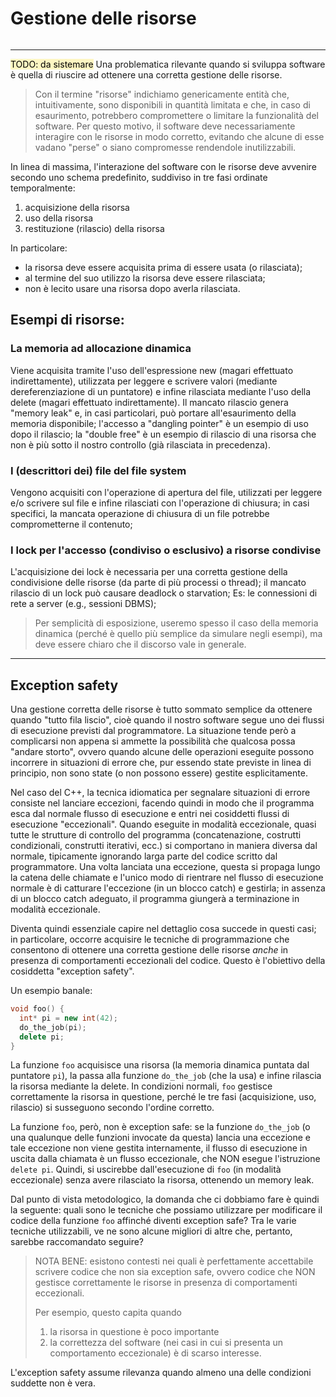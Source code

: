 # Gestione delle risorse
```toc
```
---
<mark style="background: #FFF3A3A6;">TODO: da sistemare</mark>
Una problematica rilevante quando si sviluppa software è quella di riuscire ad ottenere una corretta gestione delle risorse.

> Con il termine "risorse" indichiamo genericamente entità che, intuitivamente, sono disponibili in quantità limitata e che, in caso di esaurimento, potrebbero compromettere o limitare la funzionalità del software. Per questo motivo, il software deve necessariamente interagire con le risorse in modo corretto, evitando che alcune di esse vadano "perse" o siano compromesse rendendole inutilizzabili.

In linea di massima, l'interazione del software con le risorse deve avvenire secondo uno schema predefinito, suddiviso in tre fasi ordinate temporalmente:
1. acquisizione della risorsa
2. uso della risorsa
3. restituzione (rilascio) della risorsa

In particolare:
* la risorsa deve essere acquisita prima di essere usata (o rilasciata);
* al termine del suo utilizzo la risorsa deve essere rilasciata;
* non è lecito usare una risorsa dopo averla rilasciata.

## Esempi di risorse:
### La memoria ad allocazione dinamica
Viene acquisita tramite l'uso dell'espressione new (magari effettuato indirettamente), utilizzata per leggere e scrivere valori (mediante dereferenziazione di un puntatore) e infine rilasciata mediante l'uso della delete (magari effettuato indirettamente).
Il mancato rilascio genera "memory leak" e, in casi particolari, può portare all'esaurimento della memoria disponibile; l'accesso a "dangling pointer" è un esempio di uso dopo il rilascio; la "double free" è un esempio di rilascio di una risorsa che non è più sotto il nostro controllo (già rilasciata in precedenza).

### I (descrittori dei) file del file system
Vengono acquisiti con l'operazione di apertura del file, utilizzati per leggere e/o scrivere sul file e infine rilasciati con l'operazione di chiusura; in casi specifici, la mancata operazione di chiusura di un file potrebbe comprometterne il contenuto;

### I lock per l'accesso (condiviso o esclusivo) a risorse condivise
L'acquisizione dei lock è necessaria per una corretta gestione della condivisione delle risorse (da parte di più processi o thread); il mancato rilascio di un lock può causare deadlock o starvation;
Es: le connessioni di rete a server (e.g., sessioni DBMS);

> Per semplicità di esposizione, useremo spesso il caso della memoria dinamica (perché è quello più semplice da simulare negli esempi), ma deve essere chiaro che il discorso vale in generale.

---

## Exception safety
Una gestione corretta delle risorse è tutto sommato semplice da ottenere quando "tutto fila liscio", cioè quando il nostro software segue uno dei flussi di esecuzione previsti dal programmatore. La situazione tende però a complicarsi non appena si ammette la possibilità che qualcosa possa "andare storto", ovvero quando alcune delle operazioni eseguite possono incorrere in situazioni di errore che, pur essendo state previste in linea di principio, non sono state (o non possono essere) gestite esplicitamente.

Nel caso del C++, la tecnica idiomatica per segnalare situazioni di errore consiste nel lanciare eccezioni, facendo quindi in modo che il programma esca dal normale flusso di esecuzione e entri nei cosiddetti flussi di esecuzione "eccezionali". Quando eseguite in modalità eccezionale, quasi tutte le strutture di controllo del programma (concatenazione, costrutti condizionali, construtti iterativi, ecc.) si comportano in maniera diversa dal normale, tipicamente ignorando larga parte del codice scritto dal programmatore. Una volta lanciata una eccezione, questa si propaga lungo la catena delle chiamate e l'unico modo di rientrare nel flusso di esecuzione normale è di catturare l'eccezione (in un blocco catch) e gestirla; in assenza di un blocco catch adeguato, il programma giungerà a terminazione in modalità eccezionale.

Diventa quindi essenziale capire nel dettaglio cosa succede in questi casi; in particolare, occorre acquisire le tecniche di programmazione che consentono di ottenere una corretta gestione delle risorse *anche* in presenza di comportamenti eccezionali del codice. Questo è l'obiettivo della cosiddetta "exception safety".

Un esempio banale:
```cpp
void foo() {
  int* pi = new int(42);
  do_the_job(pi);
  delete pi;
}
```

La funzione `foo` acquisisce una risorsa (la memoria dinamica puntata dal puntatore `pi`), la passa alla funzione `do_the_job` (che la usa) e infine rilascia la risorsa mediante la delete. 
In condizioni normali, `foo` gestisce correttamente la risorsa in questione, perché le tre fasi (acquisizione, uso, rilascio) si susseguono secondo l'ordine corretto.

La funzione `foo`, però, non è exception safe: se la funzione `do_the_job` (o una qualunque delle funzioni invocate da questa) lancia una eccezione e tale eccezione non viene gestita internamente, il flusso di esecuzione in uscita dalla chiamata è un flusso eccezionale, che NON esegue l'istruzione `delete pi`. Quindi, si uscirebbe dall'esecuzione di `foo` (in modalità eccezionale) senza avere rilasciato la risorsa, ottenendo un memory leak.

Dal punto di vista metodologico, la domanda che ci dobbiamo fare è quindi la seguente: quali sono le tecniche che possiamo utilizzare per modificare il codice della funzione `foo` affinché diventi exception safe? Tra le varie tecniche utilizzabili, ve ne sono alcune migliori di altre che, pertanto, sarebbe raccomandato seguire?

> NOTA BENE: esistono contesti nei quali è perfettamente accettabile scrivere codice che non sia exception safe, ovvero codice che NON gestisce correttamente le risorse in presenza di comportamenti eccezionali. 
> 
> Per esempio, questo capita quando
> 1. la risorsa in questione è poco importante
> 2. la correttezza del software (nei casi in cui si presenta un comportamento eccezionale) è di scarso interesse.

L'exception safety assume rilevanza quando almeno una delle condizioni suddette non è vera.